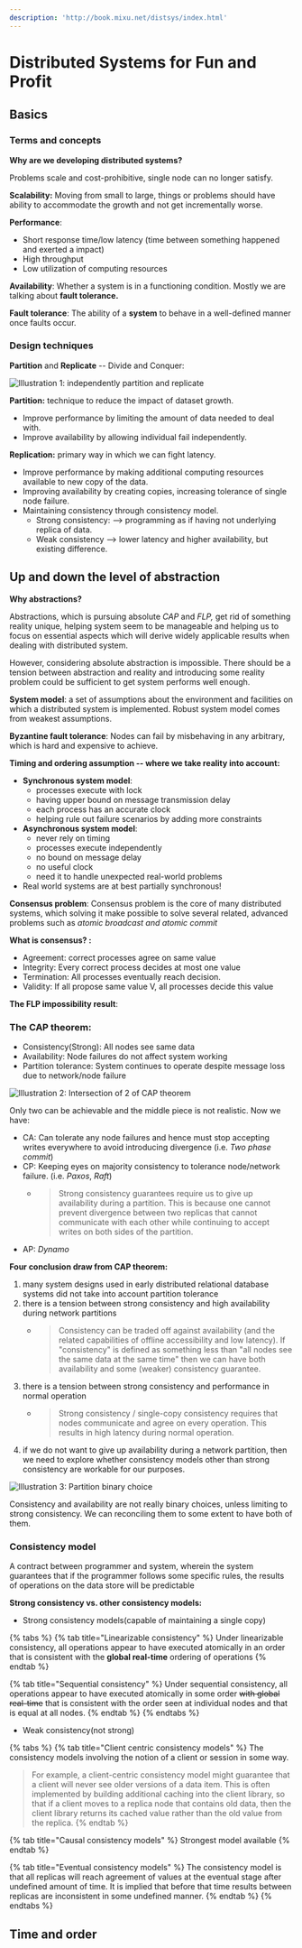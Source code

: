 ```yaml
---
description: 'http://book.mixu.net/distsys/index.html'
---
```


# Distributed Systems for Fun and Profit

## Basics

### Terms and concepts

**Why are we developing distributed systems?** 

Problems scale and cost-prohibitive, single node can no longer satisfy.

**Scalability:** Moving from small to large, things or problems should have ability to accommodate the growth and not get incrementally worse.

**Performance**:

* Short response time/low latency \(time between something happened and exerted a impact\)
* High throughput
* Low utilization of computing resources

**Availability**: Whether a system is in a functioning condition. Mostly we are talking about **fault tolerance.**

**Fault tolerance**: The ability of a **system** to behave in a well-defined manner once faults occur.

### **Design techniques**

**Partition** and **Replicate** -- Divide and Conquer:

![Illustration 1: independently partition and replicate](../.gitbook/assets/image%20%286%29.png)

 **Partition:** technique to reduce the impact of dataset growth.

* Improve performance by limiting the amount of data needed to deal with.
* Improve availability by allowing individual fail independently.

**Replication:** primary way in which we can fight latency.

* Improve performance by making additional computing resources available to new copy of the data.
* Improving availability by creating copies, increasing tolerance of single node failure.
* Maintaining  consistency through consistency model.
  * Strong consistency: --&gt; programming as if having not underlying  replica of data.
  * Weak consistency --&gt; lower latency and higher availability, but existing difference.

## Up and down the level of abstraction 

**Why abstractions?** 

Abstractions, which is pursuing absolute _CAP_ and _FLP,_  get rid of something reality unique, helping system   seem to be manageable and helping us to focus on essential aspects which will derive widely applicable results when dealing with distributed system.

However, considering absolute abstraction is impossible. There should be a tension between abstraction and reality and introducing some reality problem could be sufficient to get system performs well enough.

**System model**: a set of assumptions about the environment and facilities on which a distributed system is implemented. Robust system model comes from weakest assumptions.

**Byzantine fault tolerance**: Nodes can fail by misbehaving in any arbitrary, which is hard and expensive to achieve.

**Timing and ordering assumption -- where we take reality into account:**

* **Synchronous system model**: 
  * processes execute with lock
  * having upper bound on message transmission delay
  * each process has an accurate clock
  * helping rule out failure scenarios by adding more constraints
* **Asynchronous system model**: 
  * never rely on timing
  * processes execute independently
  * no bound on message delay
  * no useful clock
  * need it to handle unexpected real-world problems
* Real world systems are at best partially synchronous!

**Consensus problem**: Consensus problem is the core of many distributed systems, which solving it make possible to solve several related, advanced problems such as _atomic broadcast and atomic commit_

**What is consensus? :**

* Agreement: correct processes agree on same value
* Integrity: Every correct process decides at most one value
* Termination: All processes eventually reach decision.
* Validity: If all propose same value V, all processes decide this value

**The FLP impossibility result**:

### **The CAP theorem**:

* Consistency\(Strong\): All nodes see same data
* Availability: Node failures do not affect system working
* Partition tolerance: System continues to operate despite message loss due to network/node failure

![Illustration 2: Intersection of 2 of CAP theorem ](../.gitbook/assets/image%20%288%29.png)

Only two can be achievable and the middle piece is not realistic. Now we have:

* CA: Can tolerate any node failures and hence must stop accepting writes everywhere to avoid introducing divergence \(i.e. _Two phase commit_\)
* CP: Keeping eyes on majority consistency to tolerance node/network failure. \(i.e. _Paxos_, _Raft_\) 
  * > Strong consistency guarantees require us to give up availability during a partition. This is because one cannot prevent divergence between two replicas that cannot communicate with each other while continuing to accept writes on both sides of the partition.
* AP: _Dynamo_

**Four conclusion draw from CAP theorem:**

1. many system designs used in early distributed relational database systems did not take into account partition tolerance
2. there is a tension between strong consistency and high availability during network partitions
   * > Consistency can be traded off against availability \(and the related capabilities of offline accessibility and low latency\). If "consistency" is defined as something less than "all nodes see the same data at the same time" then we can have both availability and some \(weaker\) consistency guarantee.
3. there is a tension between strong consistency and performance in normal operation
   * > Strong consistency / single-copy consistency requires that nodes communicate and agree on every operation. This results in high latency during normal operation.
4. if we do not want to give up availability during a network partition, then we need to explore whether consistency models other than strong consistency are workable for our purposes. 



![Illustration 3: Partition binary choice](../.gitbook/assets/image%20%281%29.png)

Consistency and availability are not really binary choices, unless limiting to strong consistency. We can reconciling them to some extent to have both of them.

### **Consistency model**

A contract between programmer and system, wherein the system guarantees that if the programmer follows some specific rules, the results of operations on the data store will be predictable

**Strong consistency vs. other consistency models:**

* Strong consistency models\(capable of maintaining a single copy\)

{% tabs %}
{% tab title="Linearizable consistency" %}
Under linearizable consistency, all operations appear to have executed atomically in an order that is consistent with the **global real-time** ordering of operations
{% endtab %}

{% tab title="Sequential consistency" %}
Under sequential consistency, all operations appear to have executed atomically in some order ~~with global real-time~~ that is consistent with the order seen at individual nodes and that is equal at all nodes.
{% endtab %}
{% endtabs %}

* Weak consistency\(not strong\)

{% tabs %}
{% tab title="Client centric consistency models" %}
The consistency models involving the notion of a client or session in some way.

> For example, a client-centric consistency model might guarantee that a client will never see older versions of a data item. This is often implemented by building additional caching into the client library, so that if a client moves to a replica node that contains old data, then the client library returns its cached value rather than the old value from the replica.
{% endtab %}

{% tab title="Causal consistency models" %}
Strongest model available
{% endtab %}

{% tab title="Eventual consistency models" %}
The consistency model is that all replicas will reach agreement of values at the eventual stage after undefined amount of time. It is implied that before that time results between replicas are inconsistent in some undefined manner.
{% endtab %}
{% endtabs %}

## Time and order

